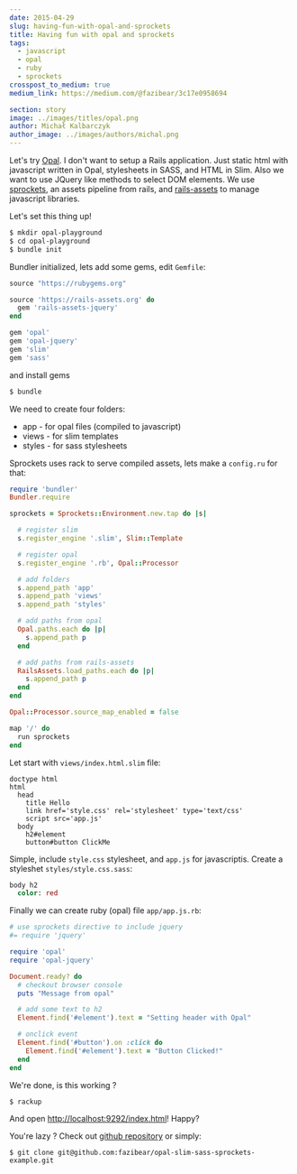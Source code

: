```yaml
---
date: 2015-04-29
slug: having-fun-with-opal-and-sprockets
title: Having fun with opal and sprockets
tags:
  - javascript
  - opal
  - ruby
  - sprockets
crosspost_to_medium: true
medium_link: https://medium.com/@fazibear/3c17e0958694

section: story
image: ../images/titles/opal.png
author: Michał Kalbarczyk
author_image: ../images/authors/michal.png
---
```


Let's try [Opal](http://opalrb.org). I don't want to setup a Rails application. Just static html with javascript written in Opal, stylesheets in SASS, and HTML in Slim. Also we want to use JQuery like methods to select DOM elements.
We use [sprockets](https://github.com/sstephenson/sprockets), an assets pipeline from rails, and [rails-assets](https://rails-assets.org) to manage javascript libraries.

Let's set this thing up!

```bash
$ mkdir opal-playground
$ cd opal-playground
$ bundle init
```

Bundler initialized, lets add some gems, edit `Gemfile`:

```ruby
source "https://rubygems.org"

source 'https://rails-assets.org' do
  gem 'rails-assets-jquery'
end

gem 'opal'
gem 'opal-jquery'
gem 'slim'
gem 'sass'
```

and install gems

```bash
$ bundle
```

We need to create four folders:

- app - for opal files (compiled to javascript)
- views - for slim templates
- styles - for sass stylesheets

Sprockets uses rack to serve compiled assets, lets make a `config.ru` for that:

```ruby
require 'bundler'
Bundler.require

sprockets = Sprockets::Environment.new.tap do |s|

  # register slim
  s.register_engine '.slim', Slim::Template

  # register opal
  s.register_engine '.rb', Opal::Processor

  # add folders
  s.append_path 'app'
  s.append_path 'views'
  s.append_path 'styles'

  # add paths from opal
  Opal.paths.each do |p|
    s.append_path p
  end

  # add paths from rails-assets
  RailsAssets.load_paths.each do |p|
    s.append_path p
  end
end

Opal::Processor.source_map_enabled = false

map '/' do
  run sprockets
end
```

Let start with `views/index.html.slim` file:

```slim
doctype html
html
  head
    title Hello
    link href='style.css' rel='stylesheet' type='text/css'
    script src='app.js'
  body
    h2#element
    button#button ClickMe
```

Simple, include `style.css` stylesheet, and `app.js` for javascriptis.
Create a styleshet `styles/style.css.sass`:

```sass
body h2
  color: red
```

Finally we can create ruby (opal) file `app/app.js.rb`:

```ruby
# use sprockets directive to include jquery
#= require 'jquery'

require 'opal'
require 'opal-jquery'

Document.ready? do
  # checkout browser console
  puts "Message from opal"

  # add some text to h2
  Element.find('#element').text = "Setting header with Opal"

  # onclick event
  Element.find('#button').on :click do
    Element.find('#element').text = "Button Clicked!"
  end
end
```

We're done, is this working ?

```bash
$ rackup
```

And open [http://localhost:9292/index.html](http://localhost:9292/index.html)! Happy?

You're lazy ? Check out [github repository](https://github.com/fazibear/opal-slim-sass-sprockets-example) or simply:

```
$ git clone git@github.com:fazibear/opal-slim-sass-sprockets-example.git
```
